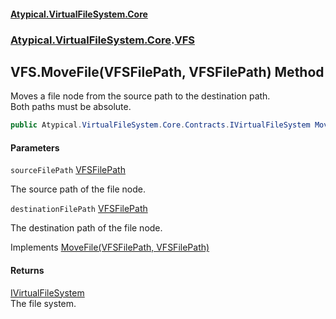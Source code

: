 #### [Atypical.VirtualFileSystem.Core](VirtualFileSystem.md 'VirtualFileSystem')
### [Atypical.VirtualFileSystem.Core](VirtualFileSystem.md#Atypical.VirtualFileSystem.Core 'Atypical.VirtualFileSystem.Core').[VFS](VFS.md 'Atypical.VirtualFileSystem.Core.VFS')

## VFS.MoveFile(VFSFilePath, VFSFilePath) Method

Moves a file node from the source path to the destination path.  
Both paths must be absolute.

```csharp
public Atypical.VirtualFileSystem.Core.Contracts.IVirtualFileSystem MoveFile(Atypical.VirtualFileSystem.Core.VFSFilePath sourceFilePath, Atypical.VirtualFileSystem.Core.VFSFilePath destinationFilePath);
```
#### Parameters

<a name='Atypical.VirtualFileSystem.Core.VFS.MoveFile(Atypical.VirtualFileSystem.Core.VFSFilePath,Atypical.VirtualFileSystem.Core.VFSFilePath).sourceFilePath'></a>

`sourceFilePath` [VFSFilePath](VFSFilePath.md 'Atypical.VirtualFileSystem.Core.VFSFilePath')

The source path of the file node.

<a name='Atypical.VirtualFileSystem.Core.VFS.MoveFile(Atypical.VirtualFileSystem.Core.VFSFilePath,Atypical.VirtualFileSystem.Core.VFSFilePath).destinationFilePath'></a>

`destinationFilePath` [VFSFilePath](VFSFilePath.md 'Atypical.VirtualFileSystem.Core.VFSFilePath')

The destination path of the file node.

Implements [MoveFile(VFSFilePath, VFSFilePath)](IVFSMove.MoveFile(VFSFilePath,VFSFilePath).md 'Atypical.VirtualFileSystem.Core.Contracts.IVFSMove.MoveFile(Atypical.VirtualFileSystem.Core.VFSFilePath, Atypical.VirtualFileSystem.Core.VFSFilePath)')

#### Returns
[IVirtualFileSystem](IVirtualFileSystem.md 'Atypical.VirtualFileSystem.Core.Contracts.IVirtualFileSystem')  
The file system.